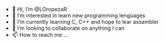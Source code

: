 - 👋 Hi, I’m @LOropezaR
- 👀 I’m interested in learn new programming lenguages 
- 🌱 I’m currently learning C, C++ and hope to lear assambler 
- 💞️ I’m looking to collaborate on anything I can
- 📫 How to reach me ...

<!---
LOropezaR/LOropezaR is a ✨ special ✨ repository because its `README.md` (this file) appears on your GitHub profile.
You can click the Preview link to take a look at your changes.
--->
